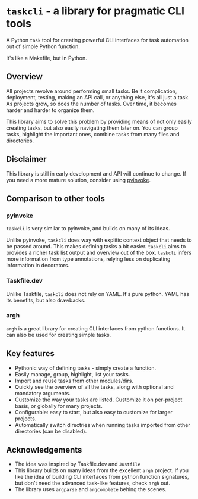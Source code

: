 # `taskcli` - a library for pragmatic CLI tools

A Python `task` tool for creating powerful CLI interfaces for task automation out of simple Python function.

It's like a Makefile, but in Python.

## Overview
All projects revolve around performing small tasks.
Be it complication, deployment, testing, making an API call, or anything else, it's all just a task.
As projects grow, so does the number of tasks.
Over time, it becomes harder and harder to organize them.

This library aims to solve this problem by providing means of not only easily creating tasks,
but also easily navigating them later on.
You can group tasks, highlight the important ones, combine tasks from many files and directories.

## Disclaimer
This library is still in early development and API will continue to change.
If you need a more mature  solution, consider using [pyinvoke](https://www.pyinvoke.org/).

## Comparison to other tools
### pyinvoke
`taskcli` is very similar to pyinvoke, and builds on many of its ideas.

Unlike pyinvoke, `taskcli` does way with explitic context object that needs to be passed around.
This makes defining tasks a bit easier.
`taskcli` aims to provides a richer task list output and overview out of the box.
`taskcli` infers more information from type annotations, relying less on duplicating information in decorators.


### Taskfile.dev
Unlike Taskfile, `taskcli` does not rely on YAML. It's pure python.
YAML has its benefits, but also drawbacks.

### argh
`argh` is a great library for creating CLI interfaces from python functions.
It can also be used for creating simple tasks.

## Key features
- Pythonic way of defining tasks - simply create a function.
- Easily manage, group, highlight, list your tasks.
- Import and reuse tasks from other modules/dirs.
- Quickly see the overview of all the tasks, along with optional and mandatory arguments.
- Customize the way your tasks are listed. Customize it on per-project basis, or globally for many projects.
- Configurable: easy to start, but also easy to customize for larger projects.
- Automatically switch directries when running tasks imported from other directories (can be disabled).

## Acknowledgements
- The idea was inspired by Taskfile.dev and `Justfile`
- This library builds on many ideas from the excellent `argh` project. If you like the idea of building CLI interfaces from python function signatures, but don't need the advanced task-like features, check `argh` out.
- The library uses `argparse` and `argcomplete` behing the scenes.

